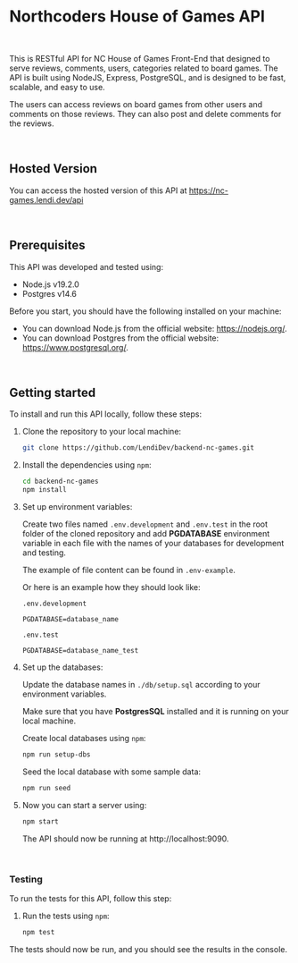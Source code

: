 # Northcoders House of Games API

<br/>

This is RESTful API for NC House of Games Front-End that designed to serve reviews, comments, users, categories related to board games. The API is built using NodeJS, Express, PostgreSQL, and is designed to be fast, scalable, and easy to use.

The users can access reviews on board games from other users and comments on those reviews. They can also post and delete comments for the reviews.

<br/>

## Hosted Version

You can access the hosted version of this API at https://nc-games.lendi.dev/api

<br/>

## Prerequisites

This API was developed and tested using:

* Node.js v19.2.0
* Postgres v14.6

Before you start, you should have the following installed on your machine:

* You can download Node.js from the official website: https://nodejs.org/.
* You can download Postgres from the official website: https://www.postgresql.org/.

<br/>

## Getting started

To install and run this API locally, follow these steps:

1. Clone the repository to your local machine:

    ```sh
    git clone https://github.com/LendiDev/backend-nc-games.git
    ```

2. Install the dependencies using `npm`:

    ```sh
    cd backend-nc-games
    npm install
    ```

3. Set up environment variables:

   Create two files named `.env.development` and ```.env.test``` in the root folder of the cloned repository and add **PGDATABASE** environment variable in each file with the names of your databases for development and testing. 

   The example of file content can be found in ```.env-example```. 

    Or here is an example how they should look like:

    `.env.development`
    ```
    PGDATABASE=database_name
    ```

    `.env.test`
    ```
    PGDATABASE=database_name_test
    ```

4. Set up the databases:

   Update the database names in `./db/setup.sql` according to your environment variables.

   Make sure that you have **PostgresSQL** installed and it is running on your local machine.

   Create local databases using `npm`:

    ```sh
    npm run setup-dbs
    ```


   Seed the local database with some sample data:

    ```sh
    npm run seed
    ```

5. Now you can start a server using:

    ```sh
    npm start
    ```

   The API should now be running at http://localhost:9090.
    
<br/>

### Testing

To run the tests for this API, follow this step:


1. Run the tests using `npm`:

    ```sh
    npm test
    ```

The tests should now be run, and you should see the results in the console.

